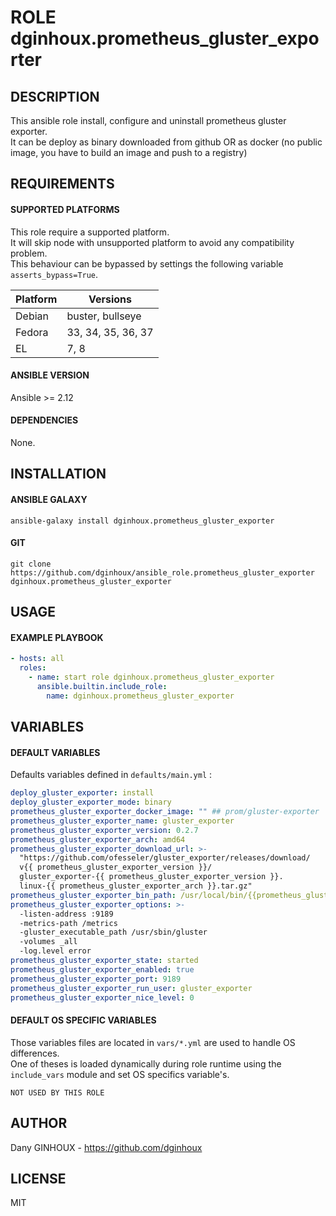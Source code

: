 # ROLE dginhoux.prometheus_gluster_exporter



## DESCRIPTION

This ansible role install, configure and uninstall prometheus gluster exporter.<br />
It can be deploy as binary downloaded from github OR as docker (no public image, you have to build an image and push to a registry)



## REQUIREMENTS

#### SUPPORTED PLATFORMS

This role require a supported platform.<br />
It will skip node with unsupported platform to avoid any compatibility problem.<br />
This behaviour can be bypassed by settings the following variable `asserts_bypass=True`.

| Platform | Versions |
|----------|----------|
| Debian | buster, bullseye |
| Fedora | 33, 34, 35, 36, 37 |
| EL | 7, 8 |

#### ANSIBLE VERSION

Ansible >= 2.12

#### DEPENDENCIES

None.



## INSTALLATION

#### ANSIBLE GALAXY

```shell
ansible-galaxy install dginhoux.prometheus_gluster_exporter
```
#### GIT

```shell
git clone https://github.com/dginhoux/ansible_role.prometheus_gluster_exporter dginhoux.prometheus_gluster_exporter
```


## USAGE

#### EXAMPLE PLAYBOOK

```yaml
- hosts: all
  roles:
    - name: start role dginhoux.prometheus_gluster_exporter
      ansible.builtin.include_role:
        name: dginhoux.prometheus_gluster_exporter
```


## VARIABLES

#### DEFAULT VARIABLES

Defaults variables defined in `defaults/main.yml` : 

```yaml
deploy_gluster_exporter: install
deploy_gluster_exporter_mode: binary
prometheus_gluster_exporter_docker_image: "" ## prom/gluster-exporter
prometheus_gluster_exporter_name: gluster_exporter
prometheus_gluster_exporter_version: 0.2.7
prometheus_gluster_exporter_arch: amd64
prometheus_gluster_exporter_download_url: >-
  "https://github.com/ofesseler/gluster_exporter/releases/download/
  v{{ prometheus_gluster_exporter_version }}/
  gluster_exporter-{{ prometheus_gluster_exporter_version }}.
  linux-{{ prometheus_gluster_exporter_arch }}.tar.gz"
prometheus_gluster_exporter_bin_path: /usr/local/bin/{{prometheus_gluster_exporter_name}}
prometheus_gluster_exporter_options: >-
  -listen-address :9189
  -metrics-path /metrics
  -gluster_executable_path /usr/sbin/gluster
  -volumes _all
  -log.level error
prometheus_gluster_exporter_state: started
prometheus_gluster_exporter_enabled: true
prometheus_gluster_exporter_port: 9189
prometheus_gluster_exporter_run_user: gluster_exporter
prometheus_gluster_exporter_nice_level: 0
```

#### DEFAULT OS SPECIFIC VARIABLES

Those variables files are located in `vars/*.yml` are used to handle OS differences.<br />
One of theses is loaded dynamically during role runtime using the `include_vars` module and set OS specifics variable's.

`NOT USED BY THIS ROLE`



## AUTHOR

Dany GINHOUX - https://github.com/dginhoux



## LICENSE

MIT
